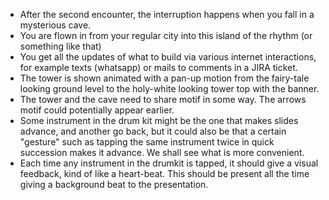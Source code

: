 - After the second encounter, the interruption happens when you fall in a mysterious cave.
- You are flown in from your regular city into this island of the rhythm (or something like that)
- You get all the updates of what to build via various internet interactions, for example texts (whatsapp) or mails to comments in a JIRA ticket.
- The tower is shown animated with a pan-up motion from the fairy-tale looking ground level to the holy-white looking tower top with the banner.
- The tower and the cave need to share motif in some way. The arrows motif could potentially appear earlier.
- Some instrument in the drum kit might be the one that makes slides advance, and another go back, but it could also be that a certain "gesture" such as tapping the same instrument twice in quick succession makes it advance. We shall see what is more convenient.
- Each time any instrument in the drumkit is tapped, it should give a visual feedback, kind of like a heart-beat. This should be present all the time giving a background beat to the presentation.
